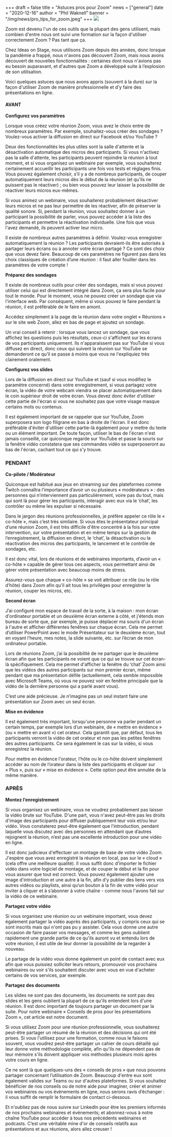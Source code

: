 +++
draft = false
title = "Astuces pros pour Zoom"
news = ["general"]
date = "2020-12-16"
author = "Phil Waknell"
banner = "/img/news/pro_tips_for_zoom.jpeg"
+++
![](/img/news/pro_tips_for_zoom.jpeg)

Zoom est devenu l'un de ces outils que la plupart des gens utilisent, mais combien d'entre nous ont suivi une formation sur la façon d'utiliser correctement Zoom ? Pas tant que ça.

Chez Ideas on Stage, nous utilisons Zoom depuis des années, donc lorsque la pandémie a frappé, nous n'avons pas découvert Zoom, mais nous avons découvert de nouvelles fonctionnalités : certaines dont nous n'avions pas eu besoin auparavant, et d'autres que Zoom a développé suite à l’explosion de son utilisation.

Voici quelques astuces que nous avons appris (souvent à la dure) sur la façon d'utiliser Zoom de manière professionnelle et d’y faire des présentations en ligne.

#### **AVANT**

**Configurez vos paramètres**

Lorsque vous créez votre réunion Zoom, vous avez le choix entre de nombreux paramètres. Par exemple, souhaitez-vous créer des sondages ? Voulez-vous activer la diffusion en direct sur Facebook et/ou YouTube ?

Deux des fonctionnalités les plus utiles sont la salle d'attente et la désactivation automatique des micros des participants. Si vous n'activez pas la salle d'attente, les participants peuvent rejoindre la réunion à tout moment, et si vous organisez un webinaire par exemple, vous souhaiterez certainement accueillir les participants une fois vos tests et réglages finis. Vous pouvez également choisir, s’il y a de nombreux participants, de couper automatiquement leurs micros dès le début de la réunion (et qu’ils ne puissent pas le réactiver) ; ou bien vous pouvez leur laisser la possibilité de réactiver leurs micros eux-mêmes.

Si vous animez un webinaire, vous souhaiterez probablement désactiver leurs micros et ne pas leur permettre de les réactiver, afin de préserver la qualité sonore. Si, pendant la réunion, vous souhaitez donner à un participant la possibilité de parler, vous pouvez accéder à la liste des participants et permettre la réactivation individuelle. Une fois que vous l'avez demandé, ils peuvent activer leur micro.

Il existe de nombreux autres paramètres à définir. Voulez-vous enregistrer automatiquement la réunion ? Les participants devraient-ils être autorisés à partager leurs écrans ou à annoter votre écran partagé ? Ce sont des choix que vous devez faire. Beaucoup de ces paramètres ne figurent pas dans les choix classiques de création d’une réunion : il faut aller fouiller dans les paramètres de votre compte !

**Préparez des sondages**

Il existe de nombreux outils pour créer des sondages, mais si vous pouvez utiliser celui qui est directement intégré dans Zoom, ça sera plus facile pour tout le monde. Pour le moment, vous ne pouvez créer un sondage que via l'interface web. Par conséquent, même si vous pouvez le faire pendant la réunion, il est préférable de le faire en amont.

Accédez simplement à la page de la réunion dans votre onglet « Réunions » sur le site web Zoom, allez en bas de page et ajoutez un sondage.

Un vrai conseil à retenir : lorsque vous lancez un sondage, que vous affichez les questions puis les résultats, ceux-ci s'affichent sur les écrans de vos participants uniquement. Ils n'apparaissent pas sur YouTube si vous diffusez en direct, donc ceux qui suivent la réunion sur YouTube se demanderont ce qu’il se passe à moins que vous ne l'expliquiez très clairement oralement.

**Configurez vos slides**

Lors de la diffusion en direct sur YouTube et (sauf si vous modifiez le paramètre concerné) dans votre enregistrement, si vous partagez votre écran, la vidéo de votre webcam viendra se placer automatiquement dans le coin supérieur droit de votre écran. Vous devez donc éviter d'utiliser cette partie de l'écran si vous ne souhaitez pas que votre visage masque certains mots ou contenus.

Il est également important de se rappeler que sur YouTube, Zoom superposera son logo filigrane en bas à droite de l'écran. Il est donc préférable d'éviter d'utiliser cette partie-là également pour y mettre du texte ou un élément important. De toute façon, utiliser le bas de l'écran n'est jamais conseillé, car quiconque regarde sur YouTube et passe la souris sur la fenêtre vidéo constatera que ses commandes vidéo se superposeront au bas de l'écran, cachant tout ce qui s'y trouve.

### **PENDANT**

**Co-pilote / Modérateur**

Quiconque est habitué aux jeux en streaming sur des plateformes comme Twitch connaîtra l'importance d’avoir un ou plusieurs « modérateurs » : des personnes qui n’interviennent pas particulièrement, voire pas du tout, mais qui sont là pour gérer les participants, interagir avec eux via le ‘chat’, les contrôler ou même les expulser si nécessaire.

Dans le jargon des réunions professionnelles, je préfère appeler ce rôle le « co-hôte », mais c’est très similaire. Si vous êtes le présentateur principal d’une réunion Zoom, il est très difficile d'être concentré à la fois sur votre intervention, sur votre présentation et en même temps sur la gestion de l’enregistrement, la diffusion en direct, le ‘chat’, la désactivation ou la réactivation des micros des participants, le lancement et le contrôle de sondages, etc.

Il est donc vital, lors de réunions et de webinaires importants, d’avoir un « co-hôte » capable de gérer tous ces aspects, vous permettant ainsi de gérer votre présentation avec beaucoup moins de stress.

Assurez-vous que chaque « co-hôte » se voit attribuer ce rôle (ou le rôle d’hôte) dans Zoom afin qu’il ait tous les privilèges pour enregistrer la réunion, couper les micros, etc.

**Second écran**

J’ai configuré mon espace de travail de la sorte, à la maison : mon écran d'ordinateur portable et un deuxième écran externe à côté, et j'étends mon bureau de sorte que, par exemple, je puisse déplacer ma souris d'un écran à l'autre et afficher différentes fenêtres sur chaque écran. Cela me permet d’utiliser PowerPoint avec le mode Présentateur sur le deuxième écran, tout en voyant l’heure, mes notes, la slide suivante, etc. sur l’écran de mon ordinateur portable.

Lors de réunions Zoom, j’ai la possibilité de ne partager que le deuxième écran afin que les participants ne voient que ce qui se trouve sur cet écran-là spécifiquement. Cela me permet d'afficher la fenêtre du ‘chat’ Zoom ainsi que les vidéos des autres participants sur mon premier écran, même pendant que ma présentation défile (actuellement, cela semble impossible avec Microsoft Teams, où vous ne pouvez voir en fenêtre principale que la vidéo de la dernière personne qui a parlé avant vous).

C’est une aide précieuse. Je n’imagine pas un seul instant faire une présentation sur Zoom avec un seul écran.

**Mise en évidence**

Il est également très important, lorsqu'une personne va parler pendant un certain temps, par exemple lors d’un webinaire, de « mettre en évidence » (ou « mettre en avant ») cet orateur. Cela garantit que, par défaut, tous les participants verront la vidéo de cet orateur et non pas les petites fenêtres des autres participants. Ce sera également le cas sur la vidéo, si vous enregistrez la réunion.

Pour mettre en évidence l'orateur, l’hôte ou le co-hôte doivent simplement accéder au nom de l’orateur dans la liste des participants et cliquer sur « Plus », puis sur « mise en évidence ». Cette option peut être annulée de la même manière.

### **APRÈS**

**Montez l’enregistrement**

Si vous organisez un webinaire, vous ne voudrez probablement pas laisser la vidéo brute sur YouTube. D'une part, vous n'avez peut-être pas les droits d'image des participants pour diffuser publiquement leur voix et/ou leur vidéo. Vous constaterez peut-être également que l’introduction, pendant laquelle vous discutez avec des personnes en attendant que d’autres rejoignent la réunion, n’est pas une excellente introduction pour une vidéo en ligne.

Il est donc judicieux d'effectuer un montage de base de votre vidéo Zoom. J'espère que vous avez enregistré la réunion en local, pas sur le « cloud » (cela offre une meilleure qualité). Il vous suffit donc d’importer le fichier vidéo dans votre logiciel de montage, et de couper le début et la fin pour vous assurer que tout est correct. Vous pouvez également ajouter une image d'introduction et une autre à la fin, afin d’y publier des liens vers vos autres vidéos ou playlists, ainsi qu’un bouton à la fin de votre vidéo pour inviter à cliquer et à s’abonner à votre chaîne - comme nous l'avons fait sur la vidéo de ce webinaire.

**Partagez votre vidéo**

Si vous organisez une réunion ou un webinaire important, vous devez également partager la vidéo auprès des participants, y compris ceux qui se sont inscrits mais qui n'ont pas pu y assister. Cela vous donne une autre occasion de faire passer vos messages, et comme les gens oublient rapidement une grande partie de ce qu'ils auront vu et entendu lors de votre réunion, il est utile de leur donner la possibilité de la regarder à nouveau.

Le partage de la vidéo vous donne également un point de contact avec eux afin que vous puissiez solliciter leurs retours, promouvoir vos prochains webinaires ou voir s'ils souhaitent discuter avec vous en vue d'acheter certains de vos services, par exemple.

**Partagez des documents**

Les slides ne sont pas des documents, les documents ne sont pas des slides et les gens oublient la plupart de ce qu'ils entendent lors d'une réunion. Il est donc important de toujours partager un document par la suite. Pour notre webinaire « Conseils de pros pour les présentations Zoom », cet article est notre document.

Si vous utilisez Zoom pour une réunion professionnelle, vous souhaiterez peut-être partager un résumé de la réunion et des décisions qui ont été prises. Si vous l'utilisez pour une formation, comme nous le faisons souvent, vous voudrez peut-être partager un cahier de cours détaillé qui leur donne votre méthodologie complète, afin qu'ils ne dépendent pas de leur mémoire s'ils doivent appliquer vos méthodes plusieurs mois après votre cours en ligne.



Ce ne sont là que quelques-uns des « conseils de pros » que nous pouvons partager concernant l’utilisation de Zoom. Beaucoup d'entre eux sont également valides sur Teams ou sur d'autres plateformes. Si vous souhaitez bénéficier de nos conseils ou de notre aide pour imaginer, créer et animer vos webinaires ou vos événements en ligne, nous serons ravis d’échanger : il vous suffit de remplir le formulaire de contact ci-dessous.

Et n'oubliez pas de nous suivre sur LinkedIn pour être les premiers informés de nos prochains webinaires et événements; et abonnez-vous à notre chaîne YouTube pour accéder à tous nos précédents webinaires et podcasts. C’est une véritable mine d'or de conseils relatifs aux présentations et aux réunions, alors allez creuser !
